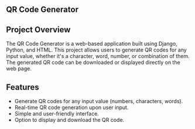 ## **QR Code Generator**

## Project Overview
The QR Code Generator is a web-based application built using Django, Python, and HTML. This project allows users to generate QR codes for any input value, whether it's a character, word, number, or combination of them. The generated QR code can be downloaded or displayed directly on the web page.

## Features
* Generate QR codes for any input value (numbers, characters, words).
* Real-time QR code generation upon user input.
* Simple and user-friendly interface.
* Option to display and download the QR code.
